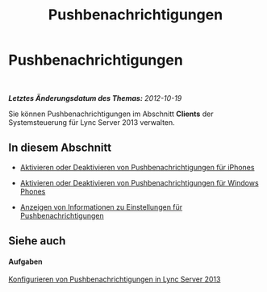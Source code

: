 ﻿---
title: Pushbenachrichtigungen
TOCTitle: Pushbenachrichtigungen
ms:assetid: 214d18a5-0ce8-4f07-bc47-c3b6bc894e8b
ms:mtpsurl: https://technet.microsoft.com/de-de/library/JJ687991(v=OCS.15)
ms:contentKeyID: 49890656
ms.date: 05/19/2016
mtps_version: v=OCS.15
ms.translationtype: HT
---

# Pushbenachrichtigungen

 

_**Letztes Änderungsdatum des Themas:** 2012-10-19_

Sie können Pushbenachrichtigungen im Abschnitt **Clients** der Systemsteuerung für Lync Server 2013 verwalten.

## In diesem Abschnitt

  - [Aktivieren oder Deaktivieren von Pushbenachrichtigungen für iPhones](lync-server-2013-enabling-or-disabling-push-notifications-for-iphones.md)

  - [Aktivieren oder Deaktivieren von Pushbenachrichtigungen für Windows Phones](lync-server-2013-enabling-or-disabling-push-notifications-for-windows-phones.md)

  - [Anzeigen von Informationen zu Einstellungen für Pushbenachrichtigungen](lync-server-2013-viewing-information-about-push-notification-settings.md)

## Siehe auch

#### Aufgaben

[Konfigurieren von Pushbenachrichtigungen in Lync Server 2013](lync-server-2013-configuring-for-push-notifications.md)

